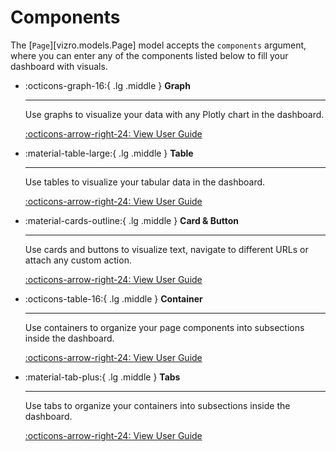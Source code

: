 # Components

The [`Page`][vizro.models.Page] model accepts the `components` argument, where you can enter any of the components
listed below to fill your dashboard with visuals.


<div class="grid cards" markdown>

- :octicons-graph-16:{ .lg .middle } __Graph__

    ---

    Use graphs to visualize your data with any Plotly chart in the dashboard.

    [:octicons-arrow-right-24: View User Guide](graph.md)

- :material-table-large:{ .lg .middle } __Table__

    ---

    Use tables to visualize your tabular data in the dashboard.

    [:octicons-arrow-right-24: View User Guide](table.md)

- :material-cards-outline:{ .lg .middle } __Card & Button__

    ---

    Use cards and buttons to visualize text, navigate to different URLs or attach any custom action.

    [:octicons-arrow-right-24: View User Guide](card_button.md)

- :octicons-table-16:{ .lg .middle } __Container__

    ---

    Use containers to organize your page components into subsections inside the dashboard.

    [:octicons-arrow-right-24: View User Guide](container.md)
- :material-tab-plus:{ .lg .middle } __Tabs__

    ---

    Use tabs to organize your containers into subsections inside the dashboard.

    [:octicons-arrow-right-24: View User Guide](tabs.md)

</div>

